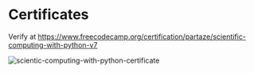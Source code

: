 # Certificates

Verify at https://www.freecodecamp.org/certification/partaze/scientific-computing-with-python-v7

![scientic-computing-with-python-certificate](https://user-images.githubusercontent.com/102440475/179435786-adf6ef08-0e04-47a1-a3d7-47bb4444fb0a.gif)
